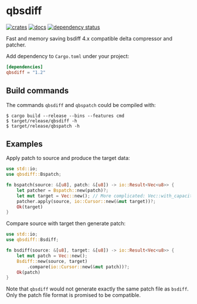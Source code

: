 qbsdiff
=======

[![crates](https://img.shields.io/badge/crates-1.2.0-blue)](https://crates.io/crates/qbsdiff)
[![docs](https://img.shields.io/badge/docs-1.2.0-blue)](https://docs.rs/qbsdiff)
[![dependency status](https://deps.rs/repo/github/hucsmn/qbsdiff/status.svg)](https://deps.rs/repo/github/hucsmn/qbsdiff)


Fast and memory saving bsdiff 4.x compatible delta compressor and patcher.

Add dependency to `Cargo.toml` under your project:
```toml
[dependencies]
qbsdiff = "1.2"
```

Build commands
--------------

The commands `qbsdiff` and `qbspatch` could be compiled with:
```shell
$ cargo build --release --bins --features cmd
$ target/release/qbsdiff -h
$ target/release/qbspatch -h
```

Examples
--------

Apply patch to source and produce the target data:
```rust
use std::io;
use qbsdiff::Bspatch;

fn bspatch(source: &[u8], patch: &[u8]) -> io::Result<Vec<u8>> {
    let patcher = Bspatch::new(patch)?;
    let mut target = Vec::new(); // More complicated: Vec::with_capacity(patcher.hint_target_size() as usize);
    patcher.apply(source, io::Cursor::new(&mut target))?;
    Ok(target)
}
```


Compare source with target then generate patch:
```rust
use std::io;
use qbsdiff::Bsdiff;

fn bsdiff(source: &[u8], target: &[u8]) -> io::Result<Vec<u8>> {
    let mut patch = Vec::new();
    Bsdiff::new(source, target)
        .compare(io::Cursor::new(&mut patch))?;
    Ok(patch)
}
```

Note that `qbsdiff` would not generate exactly the same patch file as `bsdiff`.
Only the patch file format is promised to be compatible.
